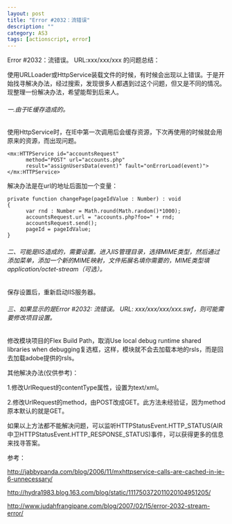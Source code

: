 ```yaml
---
layout: post
title: "Error #2032：流错误"
description: ""
category: AS3
tags: [actionscript, error]
---
```



Error #2032：流错误。 URL:xxx/xxx/xxx 的问题总结：

使用URLLoader或HttpService装载文件的时候，有时候会出现以上错误。于是开始找寻解决办法，经过搜索，发现很多人都遇到过这个问题，但又是不同的情况。
现整理一份解决办法，希望能帮到后来人。

###### 一.由于IE缓存造成的。

使用HttpService时，在IE中第一次调用后会缓存资源，下次再使用的时候就会用原来的资源，而出现问题。

	<mx:HTTPService id="accountsRequest"
	      method="POST" url="accounts.php"
	      result="assignUsersData(event)" fault="onErrorLoad(event)">
	</mx:HTTPService>

解决办法是在url的地址后面加一个变量：

	private function changePage(pageIdValue : Number) : void 
	{
	      var rnd : Number = Math.round(Math.random()*1000);
	      accountsRequest.url = "accounts.php?foo=" + rnd;
	      accountsRequest.send();
	      pageId = pageIdValue; 
	}



###### 二、可能是IIS造成的，需要设置。进入IIS管理目录，选择MIME类型，然后通过添加菜单，添加一个新的MIME映射，文件拓展名填你需要的，MIME类型填application/octet-stream（可选）。
保存设置后，重新启动IIS服务器。

###### 三、如果显示的是Error #2032: 流错误。 URL: xxx/xxx/xxx/xxx.swf，则可能需要修改项目设置。
修改模块项目的Flex Build Path，取消Use local debug runtime shared libraries when debugging复选框，这样，模块就不会去加载本地的rsls，而是回去加载adobe提供的rsls。



其他解决办法(仅供参考)：

1.修改UrlRequest的contentType属性，设置为text/xml。 

2.修改UrlRequest的method，由POST改成GET。此方法未经验证，因为method原本默认的就是GET。

如果以上方法都不能解决问题，可以监听HTTPStatusEvent.HTTP_STATUS(AIR中卫HTTPStatusEvent.HTTP_RESPONSE_STATUS)事件，可以获得更多的信息来找寻答案。



参考：

http://jabbypanda.com/blog/2006/11/mxhttpservice-calls-are-cached-in-ie-6-unnecessary/

http://hydra1983.blog.163.com/blog/static/111750372011020104951205/

http://www.judahfrangipane.com/blog/2007/02/15/error-2032-stream-error/

